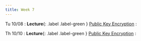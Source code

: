 ```yaml
---
title: Week 7
---
```


Tu 10/08
: **Lecture**{: .label .label-green } [Public Key Encryption](/assets/lecture-notes/collection-F24.pdf)
    : 

Th 10/10
: **Lecture**{: .label .label-green } [Public Key Encryption](/assets/lecture-notes/collection-F24.pdf)
    : 
